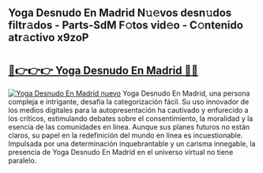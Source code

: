 ## Yoga Desnudo En Madrid N𝚞𝚎vos desn𝚞dos filtr𝚊dos - Parts-SdM F𝚘tos vid𝚎o - C𝚘ntenido atr𝚊ctivo x9zoP

# <h2><a href="http://mb2u98j.tromn.icu/?c=Yoga+Desnudo+En+Madrid">🔗👉👉👉 Yoga Desnudo En Madrid 🔗🔗</a></h2>

[![Yoga Desnudo En Madrid nuevo](https://i.imgur.com/pEAQMta.gif)](http://mb2u98j.tromn.icu/?c=Yoga+Desnudo+En+Madrid)
Yoga Desnudo En Madrid, una persona compleja e intrigante, desafía la categorización fácil. Su uso innovador de los medios digitales para la autopresentación ha cautivado y enfurecido a los críticos, estimulando debates sobre el consentimiento, la moralidad y la esencia de las comunidades en línea. Aunque sus planes futuros no están claros, su papel en la redefinición del mundo en línea es incuestionable. Impulsada por una determinación inquebrantable y un carisma innegable, la presencia de Yoga Desnudo En Madrid en el universo virtual no tiene paralelo.
